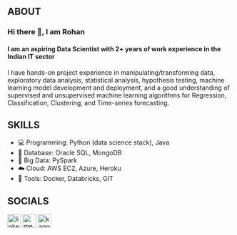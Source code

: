 ## ABOUT
### Hi there 👋, I am Rohan
#### I am an aspiring Data Scientist with 2+ years of work experience in the Indian IT sector

I have hands-on project experience in manipulating/transforming data, exploratory data analysis, statistical analysis, hypothesis testing, machine learning model development and deployment, and a good understanding of supervised and unsupervised machine learning algorithms for Regression, Classification, Clustering, and Time-series forecasting.

## SKILLS

* 💻 Programming: Python (data science stack), Java
* 💾 Database: Oracle SQL, MongoDB
* 🐘 Big Data: PySpark
* ☁️ Cloud: AWS EC2, Azure, Heroku
* 🧰 Tools: Docker, Databricks, GIT

## SOCIALS
[<img src='https://cdn.jsdelivr.net/npm/simple-icons@3.0.1/icons/linkedin.svg' alt='linkedin' height='30' color="green">](https://www.linkedin.com/in/https://www.linkedin.com/in/parisrohan/)  [<img src='https://cdn.jsdelivr.net/npm/simple-icons@3.0.1/icons/medium.svg' alt='medium' height='30'>](https://parisrohan.medium.com) [<img src='https://cdn.jsdelivr.net/npm/simple-icons@3.0.1/icons/kaggle.svg' alt='kaggle' height='30'>](https://www.kaggle.com/parisrohan)  
